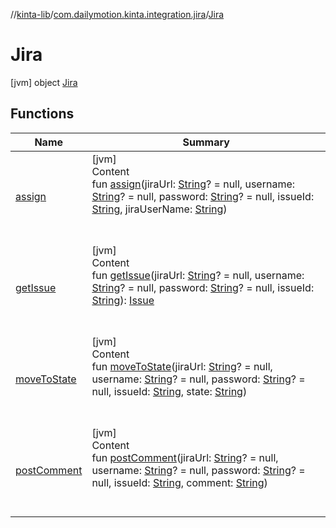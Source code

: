 //[kinta-lib](../../../index.md)/[com.dailymotion.kinta.integration.jira](../index.md)/[Jira](index.md)



# Jira  
 [jvm] object [Jira](index.md)   


## Functions  
  
|  Name |  Summary | 
|---|---|
| <a name="com.dailymotion.kinta.integration.jira/Jira/assign/#kotlin.String?#kotlin.String?#kotlin.String?#kotlin.String#kotlin.String/PointingToDeclaration/"></a>[assign](assign.md)| <a name="com.dailymotion.kinta.integration.jira/Jira/assign/#kotlin.String?#kotlin.String?#kotlin.String?#kotlin.String#kotlin.String/PointingToDeclaration/"></a>[jvm]  <br>Content  <br>fun [assign](assign.md)(jiraUrl: [String](https://kotlinlang.org/api/latest/jvm/stdlib/kotlin/-string/index.html)? = null, username: [String](https://kotlinlang.org/api/latest/jvm/stdlib/kotlin/-string/index.html)? = null, password: [String](https://kotlinlang.org/api/latest/jvm/stdlib/kotlin/-string/index.html)? = null, issueId: [String](https://kotlinlang.org/api/latest/jvm/stdlib/kotlin/-string/index.html), jiraUserName: [String](https://kotlinlang.org/api/latest/jvm/stdlib/kotlin/-string/index.html))  <br><br><br>|
| <a name="com.dailymotion.kinta.integration.jira/Jira/getIssue/#kotlin.String?#kotlin.String?#kotlin.String?#kotlin.String/PointingToDeclaration/"></a>[getIssue](get-issue.md)| <a name="com.dailymotion.kinta.integration.jira/Jira/getIssue/#kotlin.String?#kotlin.String?#kotlin.String?#kotlin.String/PointingToDeclaration/"></a>[jvm]  <br>Content  <br>fun [getIssue](get-issue.md)(jiraUrl: [String](https://kotlinlang.org/api/latest/jvm/stdlib/kotlin/-string/index.html)? = null, username: [String](https://kotlinlang.org/api/latest/jvm/stdlib/kotlin/-string/index.html)? = null, password: [String](https://kotlinlang.org/api/latest/jvm/stdlib/kotlin/-string/index.html)? = null, issueId: [String](https://kotlinlang.org/api/latest/jvm/stdlib/kotlin/-string/index.html)): [Issue](../../com.dailymotion.kinta.integration.jira.internal/-issue/index.md)  <br><br><br>|
| <a name="com.dailymotion.kinta.integration.jira/Jira/moveToState/#kotlin.String?#kotlin.String?#kotlin.String?#kotlin.String#kotlin.String/PointingToDeclaration/"></a>[moveToState](move-to-state.md)| <a name="com.dailymotion.kinta.integration.jira/Jira/moveToState/#kotlin.String?#kotlin.String?#kotlin.String?#kotlin.String#kotlin.String/PointingToDeclaration/"></a>[jvm]  <br>Content  <br>fun [moveToState](move-to-state.md)(jiraUrl: [String](https://kotlinlang.org/api/latest/jvm/stdlib/kotlin/-string/index.html)? = null, username: [String](https://kotlinlang.org/api/latest/jvm/stdlib/kotlin/-string/index.html)? = null, password: [String](https://kotlinlang.org/api/latest/jvm/stdlib/kotlin/-string/index.html)? = null, issueId: [String](https://kotlinlang.org/api/latest/jvm/stdlib/kotlin/-string/index.html), state: [String](https://kotlinlang.org/api/latest/jvm/stdlib/kotlin/-string/index.html))  <br><br><br>|
| <a name="com.dailymotion.kinta.integration.jira/Jira/postComment/#kotlin.String?#kotlin.String?#kotlin.String?#kotlin.String#kotlin.String/PointingToDeclaration/"></a>[postComment](post-comment.md)| <a name="com.dailymotion.kinta.integration.jira/Jira/postComment/#kotlin.String?#kotlin.String?#kotlin.String?#kotlin.String#kotlin.String/PointingToDeclaration/"></a>[jvm]  <br>Content  <br>fun [postComment](post-comment.md)(jiraUrl: [String](https://kotlinlang.org/api/latest/jvm/stdlib/kotlin/-string/index.html)? = null, username: [String](https://kotlinlang.org/api/latest/jvm/stdlib/kotlin/-string/index.html)? = null, password: [String](https://kotlinlang.org/api/latest/jvm/stdlib/kotlin/-string/index.html)? = null, issueId: [String](https://kotlinlang.org/api/latest/jvm/stdlib/kotlin/-string/index.html), comment: [String](https://kotlinlang.org/api/latest/jvm/stdlib/kotlin/-string/index.html))  <br><br><br>|


